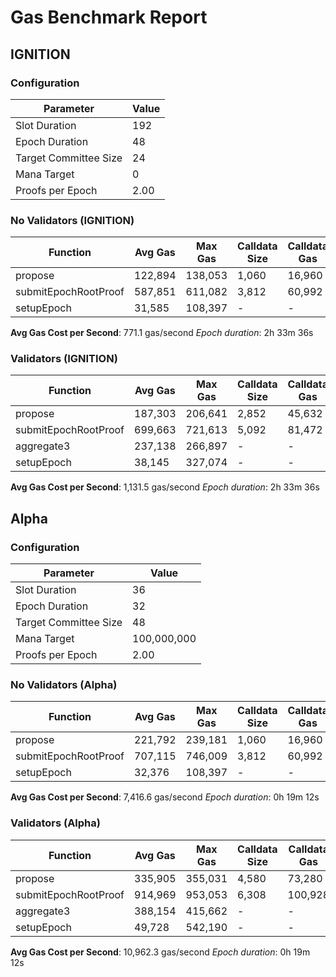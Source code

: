# Gas Benchmark Report

## IGNITION

### Configuration

| Parameter             | Value |
| --------------------- | ----- |
| Slot Duration         | 192   |
| Epoch Duration        | 48    |
| Target Committee Size | 24    |
| Mana Target           | 0     |
| Proofs per Epoch      | 2.00  |

### No Validators (IGNITION)

| Function             | Avg Gas | Max Gas | Calldata Size | Calldata Gas |
| -------------------- | ------- | ------- | ------------- | ------------ |
| propose              | 122,894 | 138,053 | 1,060         | 16,960       |
| submitEpochRootProof | 587,851 | 611,082 | 3,812         | 60,992       |
| setupEpoch           | 31,585  | 108,397 | -             | -            |

**Avg Gas Cost per Second**: 771.1 gas/second
_Epoch duration_: 2h 33m 36s

### Validators (IGNITION)

| Function             | Avg Gas | Max Gas | Calldata Size | Calldata Gas |
| -------------------- | ------- | ------- | ------------- | ------------ |
| propose              | 187,303 | 206,641 | 2,852         | 45,632       |
| submitEpochRootProof | 699,663 | 721,613 | 5,092         | 81,472       |
| aggregate3           | 237,138 | 266,897 | -             | -            |
| setupEpoch           | 38,145  | 327,074 | -             | -            |

**Avg Gas Cost per Second**: 1,131.5 gas/second
_Epoch duration_: 2h 33m 36s

## Alpha

### Configuration

| Parameter             | Value       |
| --------------------- | ----------- |
| Slot Duration         | 36          |
| Epoch Duration        | 32          |
| Target Committee Size | 48          |
| Mana Target           | 100,000,000 |
| Proofs per Epoch      | 2.00        |

### No Validators (Alpha)

| Function             | Avg Gas | Max Gas | Calldata Size | Calldata Gas |
| -------------------- | ------- | ------- | ------------- | ------------ |
| propose              | 221,792 | 239,181 | 1,060         | 16,960       |
| submitEpochRootProof | 707,115 | 746,009 | 3,812         | 60,992       |
| setupEpoch           | 32,376  | 108,397 | -             | -            |

**Avg Gas Cost per Second**: 7,416.6 gas/second
_Epoch duration_: 0h 19m 12s

### Validators (Alpha)

| Function             | Avg Gas | Max Gas | Calldata Size | Calldata Gas |
| -------------------- | ------- | ------- | ------------- | ------------ |
| propose              | 335,905 | 355,031 | 4,580         | 73,280       |
| submitEpochRootProof | 914,969 | 953,053 | 6,308         | 100,928      |
| aggregate3           | 388,154 | 415,662 | -             | -            |
| setupEpoch           | 49,728  | 542,190 | -             | -            |

**Avg Gas Cost per Second**: 10,962.3 gas/second
_Epoch duration_: 0h 19m 12s
